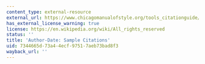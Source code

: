 ```yaml
---
content_type: external-resource
external_url: https://www.chicagomanualofstyle.org/tools_citationguide/citation-guide-2.html
has_external_license_warning: true
license: https://en.wikipedia.org/wiki/All_rights_reserved
status: ''
title: 'Author-Date: Sample Citations'
uid: 7344665d-73a4-4ecf-9751-7aeb73bad8f3
wayback_url: ''
---
```

